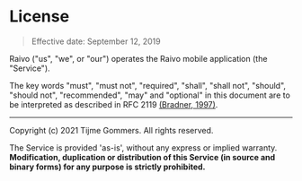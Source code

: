 # License

> Effective date: September 12, 2019

Raivo ("us", "we", or "our") operates the Raivo mobile application (the "Service").

The key words "must", "must not", "required", "shall", "shall not", "should", "should not", "recommended", "may" and "optional" in this document are to be interpreted as described in RFC 2119 [(Bradner, 1997)](https://www.ietf.org/rfc/rfc2119.txt).

---

Copyright (c) 2021 Tijme Gommers. All rights reserved.

The Service is provided 'as-is', without any express or implied warranty. **Modification, duplication or distribution of this Service (in source and binary forms) for any purpose is strictly prohibited.**
